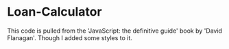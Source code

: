 # Loan-Calculator
This code is pulled from the 'JavaScript: the definitive guide' book by 'David Flanagan'. Though I added some styles to it.
